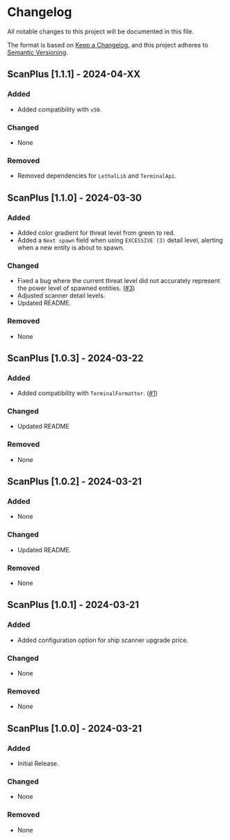 # Changelog

All notable changes to this project will be documented in this file.

The format is based on [Keep a Changelog](https://keepachangelog.com/en/1.1.0/),
and this project adheres to [Semantic Versioning](https://semver.org/spec/v2.0.0.html).

## ScanPlus [1.1.1] - 2024-04-XX

### Added

- Added compatibility with `v50`.

### Changed

- None

### Removed

- Removed dependencies for `LethalLib` and `TerminalApi`.

## ScanPlus [1.1.0] - 2024-03-30

### Added

- Added color gradient for threat level from green to red.
- Added a `Next spawn` field when using `EXCESSIVE (3)` detail level, alerting when a new entity is about to spawn.

### Changed

- Fixed a bug where the current threat level did not accurately represent the power level of spawned entities. ([#3](https://github.com/AidanTweedy/scanplus/issues/3))
- Adjusted scanner detail levels.
- Updated README.

### Removed

- None

## ScanPlus [1.0.3] - 2024-03-22

### Added

- Added compatibility with `TerminalFormatter`. ([#1](https://github.com/AidanTweedy/scanplus/issues/1))

### Changed

- Updated README

### Removed

- None

## ScanPlus [1.0.2] - 2024-03-21

### Added

- None

### Changed

- Updated README.

### Removed

- None

## ScanPlus [1.0.1] - 2024-03-21

### Added

- Added configuration option for ship scanner upgrade price.

### Changed

- None

### Removed

- None

## ScanPlus [1.0.0] - 2024-03-21

### Added

- Initial Release.

### Changed

- None

### Removed

- None
